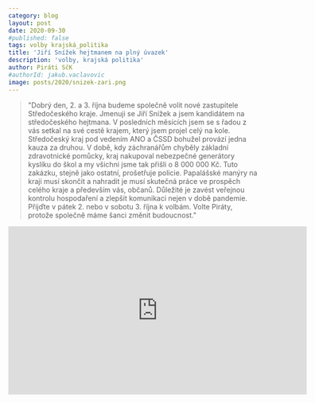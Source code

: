```yaml
---
category: blog
layout: post
date: 2020-09-30
#published: false
tags: volby krajská_politika
title: 'Jiří Snížek hejtmanem na plný úvazek'
description: 'volby, krajská politika'
author: Piráti SčK
#authorId: jakub.vaclavovic
image: posts/2020/snizek-zari.png
---
```


> "Dobrý den, 2. a 3. října budeme společně volit nové zastupitele Středočeského kraje. Jmenuji se Jiří Snížek a jsem kandidátem na středočeského hejtmana. V posledních měsících jsem se s řadou z vás setkal na své cestě krajem, který jsem projel celý na kole. Středočeský kraj pod vedením ANO a ČSSD bohužel provází jedna kauza za druhou. V době, kdy záchranářům chyběly základní zdravotnické pomůcky, kraj nakupoval nebezpečné generátory kyslíku do škol a my všichni jsme tak přišli o 8 000 000 Kč. Tuto zakázku, stejně jako ostatní, prošetřuje policie. Papalášské manýry na kraji musí skončit a nahradit je musí skutečná práce ve prospěch celého kraje a především vás, občanů. Důležité je zavést veřejnou kontrolu hospodaření a zlepšit komunikaci nejen v době pandemie. Přijďte v pátek 2. nebo v sobotu 3. října k volbám. Volte Piráty, protože společně máme šanci změnit budoucnost."

<iframe width="600" height="338" src="https://www.youtube.com/embed/F6W642D2tJw" frameborder="0" allow="accelerometer; autoplay; clipboard-write; encrypted-media; gyroscope; picture-in-picture" allowfullscreen></iframe>
